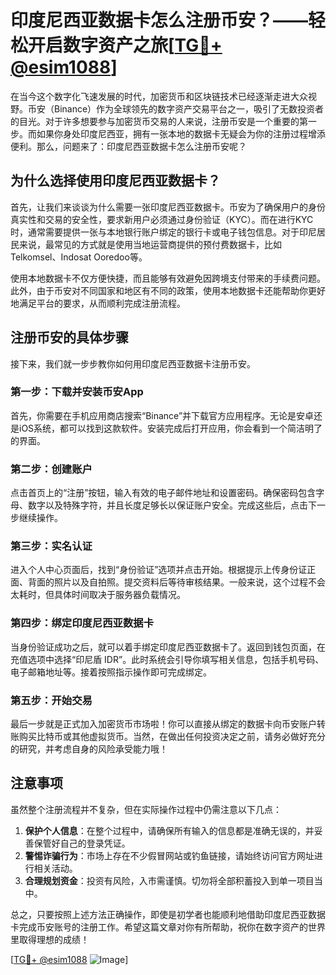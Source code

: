 # 印度尼西亚数据卡怎么注册币安？——轻松开启数字资产之旅[[TG💪+ @esim1088](https://t.me/s/esim1088)]

在当今这个数字化飞速发展的时代，加密货币和区块链技术已经逐渐走进大众视野。币安（Binance）作为全球领先的数字资产交易平台之一，吸引了无数投资者的目光。对于许多想要参与加密货币交易的人来说，注册币安是一个重要的第一步。而如果你身处印度尼西亚，拥有一张本地的数据卡无疑会为你的注册过程增添便利。那么，问题来了：印度尼西亚数据卡怎么注册币安呢？

## 为什么选择使用印度尼西亚数据卡？

首先，让我们来谈谈为什么需要一张印度尼西亚数据卡。币安为了确保用户的身份真实性和交易的安全性，要求新用户必须通过身份验证（KYC）。而在进行KYC时，通常需要提供一张与本地银行账户绑定的银行卡或电子钱包信息。对于印尼居民来说，最常见的方式就是使用当地运营商提供的预付费数据卡，比如Telkomsel、Indosat Ooredoo等。

使用本地数据卡不仅方便快捷，而且能够有效避免因跨境支付带来的手续费问题。此外，由于币安对不同国家和地区有不同的政策，使用本地数据卡还能帮助你更好地满足平台的要求，从而顺利完成注册流程。

## 注册币安的具体步骤

接下来，我们就一步步教你如何用印度尼西亚数据卡注册币安。

### 第一步：下载并安装币安App

首先，你需要在手机应用商店搜索“Binance”并下载官方应用程序。无论是安卓还是iOS系统，都可以找到这款软件。安装完成后打开应用，你会看到一个简洁明了的界面。

### 第二步：创建账户

点击首页上的“注册”按钮，输入有效的电子邮件地址和设置密码。确保密码包含字母、数字以及特殊字符，并且长度足够长以保证账户安全。完成这些后，点击下一步继续操作。

### 第三步：实名认证

进入个人中心页面后，找到“身份验证”选项并点击开始。根据提示上传身份证正面、背面的照片以及自拍照。提交资料后等待审核结果。一般来说，这个过程不会太耗时，但具体时间取决于服务器负载情况。

### 第四步：绑定印度尼西亚数据卡

当身份验证成功之后，就可以着手绑定印度尼西亚数据卡了。返回到钱包页面，在充值选项中选择“印尼盾 IDR”。此时系统会引导你填写相关信息，包括手机号码、电子邮箱地址等。接着按照指示操作即可完成绑定。

### 第五步：开始交易

最后一步就是正式加入加密货币市场啦！你可以直接从绑定的数据卡向币安账户转账购买比特币或其他虚拟货币。当然，在做出任何投资决定之前，请务必做好充分的研究，并考虑自身的风险承受能力哦！

## 注意事项

虽然整个注册流程并不复杂，但在实际操作过程中仍需注意以下几点：

1. **保护个人信息**：在整个过程中，请确保所有输入的信息都是准确无误的，并妥善保管好自己的登录凭证。
2. **警惕诈骗行为**：市场上存在不少假冒网站或钓鱼链接，请始终访问官方网址进行相关活动。
3. **合理规划资金**：投资有风险，入市需谨慎。切勿将全部积蓄投入到单一项目当中。

总之，只要按照上述方法正确操作，即使是初学者也能顺利地借助印度尼西亚数据卡完成币安账号的注册工作。希望这篇文章对你有所帮助，祝你在数字资产的世界里取得理想的成绩！

[[TG💪+ @esim1088](https://t.me/s/esim1088) ![Image](https://i.postimg.cc/4NQfJmqS/Snipaste-2025-05-13-00-14-12.png)]